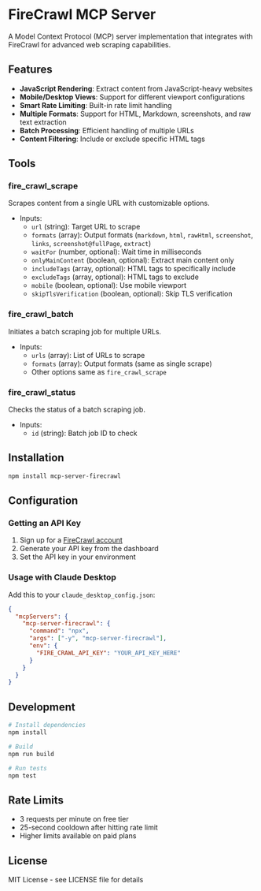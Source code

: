 # FireCrawl MCP Server

A Model Context Protocol (MCP) server implementation that integrates with FireCrawl for advanced web scraping capabilities.

## Features

- **JavaScript Rendering**: Extract content from JavaScript-heavy websites
- **Mobile/Desktop Views**: Support for different viewport configurations
- **Smart Rate Limiting**: Built-in rate limit handling
- **Multiple Formats**: Support for HTML, Markdown, screenshots, and raw text extraction
- **Batch Processing**: Efficient handling of multiple URLs
- **Content Filtering**: Include or exclude specific HTML tags

## Tools

### fire_crawl_scrape

Scrapes content from a single URL with customizable options.

- Inputs:
  - `url` (string): Target URL to scrape
  - `formats` (array): Output formats (`markdown`, `html`, `rawHtml`, `screenshot`, `links`, `screenshot@fullPage`, `extract`)
  - `waitFor` (number, optional): Wait time in milliseconds
  - `onlyMainContent` (boolean, optional): Extract main content only
  - `includeTags` (array, optional): HTML tags to specifically include
  - `excludeTags` (array, optional): HTML tags to exclude
  - `mobile` (boolean, optional): Use mobile viewport
  - `skipTlsVerification` (boolean, optional): Skip TLS verification

### fire_crawl_batch

Initiates a batch scraping job for multiple URLs.

- Inputs:
  - `urls` (array): List of URLs to scrape
  - `formats` (array): Output formats (same as single scrape)
  - Other options same as `fire_crawl_scrape`

### fire_crawl_status

Checks the status of a batch scraping job.

- Inputs:
  - `id` (string): Batch job ID to check

## Installation

```bash
npm install mcp-server-firecrawl
```

## Configuration

### Getting an API Key

1. Sign up for a [FireCrawl account](https://firecrawl.dev)
2. Generate your API key from the dashboard
3. Set the API key in your environment

### Usage with Claude Desktop

Add this to your `claude_desktop_config.json`:

```json
{
  "mcpServers": {
    "mcp-server-firecrawl": {
      "command": "npx",
      "args": ["-y", "mcp-server-firecrawl"],
      "env": {
        "FIRE_CRAWL_API_KEY": "YOUR_API_KEY_HERE"
      }
    }
  }
}
```

## Development

```bash
# Install dependencies
npm install

# Build
npm run build

# Run tests
npm test
```

## Rate Limits

- 3 requests per minute on free tier
- 25-second cooldown after hitting rate limit
- Higher limits available on paid plans

## License

MIT License - see LICENSE file for details
